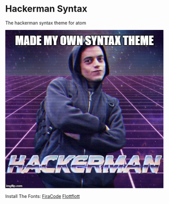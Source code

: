 # Hackerman Syntax

The hackerman syntax theme for atom

![A screenshot of your theme](https://github.com/sean-codes/hackerman-syntax/blob/master/hackerman.jpg?raw=true)

Install The Fonts:
[FiraCode](https://github.com/tonsky/FiraCode)
[Flottflott](http://www.dafont.com/flottflott.font)
